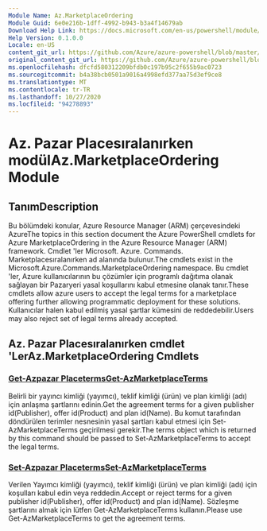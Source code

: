 ```yaml
---
Module Name: Az.MarketplaceOrdering
Module Guid: 6e0e216b-1dff-4992-b943-b3a4f14679ab
Download Help Link: https://docs.microsoft.com/en-us/powershell/module/az.marketplaceordering
Help Version: 0.1.0.0
Locale: en-US
content_git_url: https://github.com/Azure/azure-powershell/blob/master/src/MarketplaceOrdering/MarketplaceOrdering/help/Az.MarketplaceOrdering.md
original_content_git_url: https://github.com/Azure/azure-powershell/blob/master/src/MarketplaceOrdering/MarketplaceOrdering/help/Az.MarketplaceOrdering.md
ms.openlocfilehash: dfcfd580312209bfdb0c197b95c2f655b9ac0723
ms.sourcegitcommit: b4a38bcb0501a9016a4998efd377aa75d3ef9ce8
ms.translationtype: MT
ms.contentlocale: tr-TR
ms.lasthandoff: 10/27/2020
ms.locfileid: "94278893"
---
```

# <span data-ttu-id="17e8e-101">Az. Pazar Placesıralanırken modül</span><span class="sxs-lookup"><span data-stu-id="17e8e-101">Az.MarketplaceOrdering Module</span></span>
## <span data-ttu-id="17e8e-102">Tanım</span><span class="sxs-lookup"><span data-stu-id="17e8e-102">Description</span></span>
<span data-ttu-id="17e8e-103">Bu bölümdeki konular, Azure Resource Manager (ARM) çerçevesindeki Azure</span><span class="sxs-lookup"><span data-stu-id="17e8e-103">The topics in this section document the Azure PowerShell cmdlets for Azure MarketplaceOrdering in the Azure Resource Manager (ARM) framework.</span></span> <span data-ttu-id="17e8e-104">Cmdlet 'ler Microsoft. Azure. Commands. Marketplacesıralanırken ad alanında bulunur.</span><span class="sxs-lookup"><span data-stu-id="17e8e-104">The cmdlets exist in the Microsoft.Azure.Commands.MarketplaceOrdering namespace.</span></span> <span data-ttu-id="17e8e-105">Bu cmdlet 'ler, Azure kullanıcılarının bu çözümler için programlı dağıtıma olanak sağlayan bir Pazaryeri yasal koşullarını kabul etmesine olanak tanır.</span><span class="sxs-lookup"><span data-stu-id="17e8e-105">These cmdlets allow azure users to accept the legal terms for a marketplace offering further allowing programmatic deployment for these solutions.</span></span> <span data-ttu-id="17e8e-106">Kullanıcılar halen kabul edilmiş yasal şartlar kümesini de reddedebilir.</span><span class="sxs-lookup"><span data-stu-id="17e8e-106">Users may also reject set of legal terms already accepted.</span></span>

## <span data-ttu-id="17e8e-107">Az. Pazar Placesıralanırken cmdlet 'Ler</span><span class="sxs-lookup"><span data-stu-id="17e8e-107">Az.MarketplaceOrdering Cmdlets</span></span>
### [<span data-ttu-id="17e8e-108">Get-Azpazar Placeterms</span><span class="sxs-lookup"><span data-stu-id="17e8e-108">Get-AzMarketplaceTerms</span></span>](Get-AzMarketplaceTerms.md)
<span data-ttu-id="17e8e-109">Belirli bir yayıncı kimliği (yayımcı), teklif kimliği (ürün) ve plan kimliği (adı) için anlaşma şartlarını edinin.</span><span class="sxs-lookup"><span data-stu-id="17e8e-109">Get the agreement terms for a given publisher id(Publisher), offer id(Product) and plan id(Name).</span></span> <span data-ttu-id="17e8e-110">Bu komut tarafından döndürülen terimler nesnesinin yasal şartları kabul etmesi için Set-AzMarketplaceTerms geçirilmesi gerekir.</span><span class="sxs-lookup"><span data-stu-id="17e8e-110">The terms object which is returned by this command should be passed to Set-AzMarketplaceTerms to accept the legal terms.</span></span>

### [<span data-ttu-id="17e8e-111">Set-Azpazar Placeterms</span><span class="sxs-lookup"><span data-stu-id="17e8e-111">Set-AzMarketplaceTerms</span></span>](Set-AzMarketplaceTerms.md)
<span data-ttu-id="17e8e-112">Verilen Yayımcı kimliği (yayımcı), teklif kimliği (ürün) ve plan kimliği (adı) için koşulları kabul edin veya reddedin.</span><span class="sxs-lookup"><span data-stu-id="17e8e-112">Accept or reject terms for a given publisher id(Publisher), offer id(Product) and plan id(Name).</span></span> <span data-ttu-id="17e8e-113">Sözleşme şartlarını almak için lütfen Get-AzMarketplaceTerms kullanın.</span><span class="sxs-lookup"><span data-stu-id="17e8e-113">Please use Get-AzMarketplaceTerms to get the agreement terms.</span></span>

